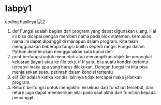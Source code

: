 # labpy1

coding
hasilnya
![2](https://user-images.githubusercontent.com/47094247/52689785-f6432300-2f8d-11e9-8d9c-17bb00318a5a.JPG)
1. def Fungsi adalah bagian dari program yang dapat digunakan ulang. Hal ini bisa dicapai dengan memberi nama pada blok statemen, kemudian nama ini dapat dipanggil di manapun dalam program. Kita telah menggunakan beberapa fungsi builtin seperti range. Fungsi dalam Python didefinisikan menggunakan kata kunci def.
2. print berfungsi untuk mencetak atau menampilkan objek ke perangkat keluaran (layar) atau ke file teks. if If yaitu bila suatu kondisi tertentu tercapai maka apa yang harus dilakukan. Dengan fungsi ini kita bisa menjalankan suatu perintah dalam kondisi tertentu
3. elif Elif adalah ketika kondisi lainnya tidak tercapai maka jalankan program.
4. Return berfungsi untuk mengakhri eksekusi dari function tersebut, dan return juga dapat memberikan nilai pada saat akhir dari function kepada pemanggil
